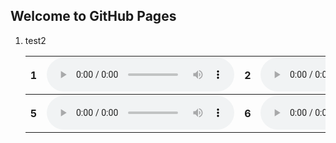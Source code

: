## Welcome to GitHub Pages

1. test2
    <table style='width: 100%;'>
    <tbody>
    <tr>
        <th scope="row">1</th> <td><audio controls="" ><source src="wav/CSDEng_046_a_004.wav" type="audio/wav"></audio></td>
        <th scope="row">2</th> <td><audio controls="" ><source src="wav/CSDEng_046_a_004.wav" type="audio/wav"></audio></td>
        <th scope="row">3</th> <td><audio controls="" ><source src="wav/CSDEng_046_a_004.wav" type="audio/wav"></audio></td>
        <th scope="row">4</th> <td><audio controls="" ><source src="wav/CSDEng_046_a_004.wav" type="audio/wav"></audio></td>
    </tr>
    </tbody>
    <tbody>
    <tr>
        <th scope="row">5</th> <td><audio controls="" ><source src="wav/CSDEng_046_a_004.wav" type="audio/wav"></audio></td>
        <th scope="row">6</th> <td><audio controls="" ><source src="wav/CSDEng_046_a_004.wav" type="audio/wav"></audio></td>
        <th scope="row">7</th> <td><audio controls="" ><source src="wav/CSDEng_046_a_004.wav" type="audio/wav"></audio></td>
        <th scope="row">8</th> <td><audio controls="" ><source src="wav/CSDEng_046_a_004.wav" type="audio/wav"></audio></td>
    </tr>
    </tbody>
    </table>
